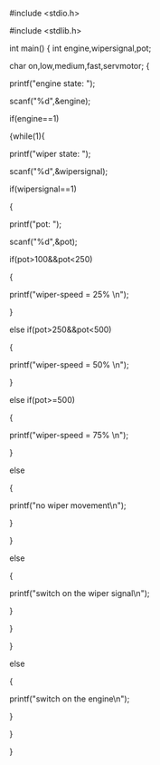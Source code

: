 #include <stdio.h>

#include <stdlib.h>

int main()
{
    int engine,wipersignal,pot;
   
   char on,low,medium,fast,servmotor;
    {
   
   printf("engine state: ");
   
   scanf("%d",&engine);
   
   if(engine==1)
   
   {while(1){
   
   printf("wiper state: ");
   
   scanf("%d",&wipersignal);
   
   
   if(wipersignal==1)
   
   {
   
   printf("pot: ");
   
   scanf("%d",&pot);
   
   if(pot>100&&pot<250)
   
   {
   
   printf("wiper-speed = 25% \n");
   
   }
   
   else if(pot>250&&pot<500)
   
   {
   
   printf("wiper-speed = 50% \n");
   
   }
   
   else if(pot>=500)
   
   {
   
   printf("wiper-speed = 75% \n");
   
   }
   
   else
   
   {
   
   printf("no wiper movement\n");
   
   }
   
   }
   
   else
   
   {
   
   printf("switch on the wiper signal\n");
   
   }
   
   }
   
   }
   
   else
   
   {
   
   printf("switch on the engine\n");
   
   }
   
   }
   
   }


